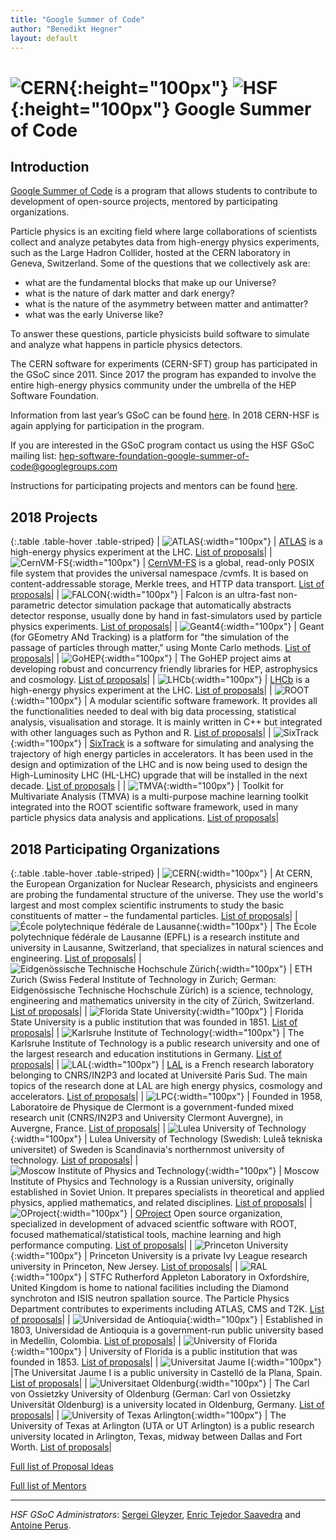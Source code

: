 ```yaml
---
title: "Google Summer of Code"
author: "Benedikt Hegner"
layout: default
---
```


# ![CERN](/images/CERN-logo.jpg){:height="100px"} ![HSF](/images/hsf_logo_angled.png){:height="100px"} Google Summer of Code

## Introduction

[Google Summer of Code](https://developers.google.com/open-source/gsoc/) is a program that allows students to contribute to development of open-source projects, mentored by participating organizations.

Particle physics is an exciting field where large collaborations of scientists collect 
and analyze petabytes data from high-energy physics experiments, such as the Large Hadron Collider, 
hosted at the CERN laboratory in Geneva, Switzerland. 
Some of the questions that we collectively ask are: 

- what are the fundamental blocks that make up our Universe?
- what is the nature of dark matter and dark energy?
- what is the nature of the asymmetry between matter and antimatter?
- what was the early Universe like?

To answer these questions, particle physicists build software to simulate and analyze what happens in particle physics detectors.

The CERN software for experiments (CERN-SFT) group has participated in the GSoC since 2011. Since 2017 the program has expanded to involve the entire high-energy physics community under the umbrella of the HEP Software Foundation.

Information from last year’s GSoC can be found [here](/gsoc/2017/index.html). In 2018 CERN-HSF is again applying for participation in the program. 

If you are interested in the GSoC program contact us using the HSF GSoC mailing list: [hep-software-foundation-google-summer-of-code@googlegroups.com](mailto:hep-software-foundation-google-summer-of-code@googlegroups.com)

Instructions for participating projects and mentors can be found [here](/gsoc/guideline.html).

## 2018 Projects

{:.table .table-hover  .table-striped}
| ![ATLAS](/images/ATLAS-Logo-Ref-RGB.png){:width="100px"} | [ATLAS](https://atlas.web.cern.ch/Atlas/Collaboration/) is a high-energy physics experiment at the LHC. [List of proposals](/gsoc/2018/project_ATLAS.html)|
| ![CernVM-FS](/images/cernvmfs-logo.png){:width="100px"} | [CernVM-FS](http://cernvm.cern.ch/portal/filesystem) is a global, read-only POSIX file system that provides the universal namespace /cvmfs. It is based on content-addressable storage, Merkle trees, and HTTP data transport. [List of proposals](/gsoc/2018/project_CernVM-FS.html)|
| ![FALCON](/images/falcon_logo.png){:width="100px"} | Falcon is an ultra-fast non-parametric detector simulation package that automatically abstracts detector response, usually done by hand in fast-simulators used by particle physics experiments. [List of proposals](/gsoc/2018/project_FALCON.html)|
| ![Geant4](/images/geanttiny.gif){:width="100px"} | Geant (for GEometry ANd Tracking) is a platform for "the simulation of the passage of particles through matter," using Monte Carlo methods. [List of proposals]({{site.baseurl}}/gsoc/2018/project_Geant4.html)|
| ![GoHEP](/images/go-hep-logo.png){:width="100px"} | The GoHEP project aims at developing robust and concurrency friendly libraries for HEP, astrophysics and cosmology. [List of proposals](/gsoc/2018/project_GoHEP.html)|
| ![LHCb](/images/lhcb_logo.png){:width="100px"} | [LHCb](http://lhcb.web.cern.ch/lhcb/) is a high-energy physics experiment at the LHC. [List of proposals](/gsoc/2018/project_LHCb.html)|
| ![ROOT](/images/rootlogo.png){:width="100px"} | A modular scientific software framework. It provides all the functionalities needed to deal with big data processing, statistical analysis, visualisation and storage. It is mainly written in C++ but integrated with other languages such as Python and R. [List of proposals](/gsoc/2018/project_ROOT.html)|
| ![SixTrack](/images/sixtrack_logo.png){:width="100px"} | [SixTrack](http://cern.ch/sixtrack) is a software for simulating and analysing the trajectory of high energy particles in accelerators. It has been used in the design and optimization of the LHC and is now being used to design the High-Luminosity LHC (HL-LHC) upgrade that will be installed in the next decade. [List of proposals](/gsoc/2018/project_SixTrack.html) |
| ![TMVA](/images/tmva_logo.gif){:width="100px"} | Toolkit for Multivariate Analysis (TMVA) is a multi-purpose machine learning toolkit integrated into the ROOT scientific software framework, used in many particle physics data analysis and applications. [List of proposals](/gsoc/2018/project_TMVA.html)|

## 2018 Participating Organizations

{:.table .table-hover  .table-striped}
| ![CERN](/images/CERN-logo.jpg){:width="100px"} | At CERN, the European Organization for Nuclear Research, physicists and engineers are probing the fundamental structure of the universe. They use the world's largest and most complex scientific instruments to study the basic constituents of matter – the fundamental particles. [List of proposals]({{site.baseurl}}/gsoc/2018/cern.html)|
| ![École polytechnique fédérale de Lausanne](/images/Logo_EPFL.png){:width="100px"} | The École polytechnique fédérale de Lausanne (EPFL) is a research institute and university in Lausanne, Switzerland, that specializes in natural sciences and engineering. [List of proposals](/gsoc/2018/epfl.html)|
| ![Eidgenössische Technische Hochschule Zürich](/images/Eth-zurich_logo.png){:width="100px"} | ETH Zurich (Swiss Federal Institute of Technology in Zurich; German: Eidgenössische Technische Hochschule Zürich) is a science, technology, engineering and mathematics university in the city of Zürich, Switzerland. [List of proposals](/gsoc/2018/eth.html)|
| ![Florida State University](/images/fsu_logo.jpg){:width="100px"} | Florida State University is a public institution that was founded in 1851. [List of proposals](/gsoc/2018/fsu.html)|
| ![Karlsruhe Institute of Technology](/images/kit_logo.png){:width="100px"} | The Karlsruhe Institute of Technology is a public research university and one of the largest research and education institutions in Germany. [List of proposals](/gsoc/2018/kit.html)|
| ![LAL](/images/logo_LAL.jpg){:width="100px"} | [LAL](http://www.lal.in2p3.fr) is a French research laboratory belonging to CNRS/IN2P3 and located at Université Paris Sud. The main topics of the research done at LAL are high energy physics, cosmology and accelerators. [List of proposals](/gsoc/2018/lal.html)|
| ![LPC](/images/lpc-logo.png){:width="100px"} | Founded in 1958, Laboratoire de Physique de Clermont is a government-funded mixed research unit (CNRS/IN2P3 and University Clermont Auvergne), in Auvergne, France. [List of proposals](/gsoc/2018/lpc-clermont.html)|
| ![Lulea University of Technology](/images/lut_logo.jpg){:width="100px"} | Lulea University of Technology (Swedish: Luleå tekniska universitet) of Sweden is Scandinavia's northernmost university of technology. [List of proposals](/gsoc/2018/lut.html)|
| ![Moscow Institute of Physics and Technology](/images/MIPT_logo.jpg){:width="100px"} | Moscow Institute of Physics and Technology  is a Russian university, originally established in Soviet Union. It prepares specialists in theoretical and applied physics, applied mathematics, and related disciplines. [List of proposals](/gsoc/2018/mipt.html)|
| ![OProject](/images/oproject-logo.png){:width="100px"} | [OProject](http://oproject.org) Open source organization, specialized in development  of advaced scientfic software with ROOT, focused  mathematical/statistical tools, machine learning and high performance computing. [List of proposals](/gsoc/2018/oproject.html)|
| ![Princeton University](/images/princeton-logo.png){:width="100px"} | Princeton University is a private Ivy League research university in Princeton, New Jersey. [List of proposals](/gsoc/2018/princeton.html)|
| ![RAL](/images/logo_RAL.jpg){:width="100px"} | STFC Rutherford Appleton Laboratory in Oxfordshire, United Kingdom is home to national facilities including the Diamond synchroton and ISIS neutron spallation source. The Particle Physics Department contributes to experiments including ATLAS, CMS and T2K. [List of proposals](/gsoc/2018/ral.html)|
| ![Universidad de Antioquia](/images/udea_logo.png){:width="100px"} | Established in 1803, Universidad de Antioquia is a government-run public university based in Medellín, Colombia. [List of proposals](/gsoc/2018/udea.html)|
| ![University of Florida](/images/ufl_logo.jpg){:width="100px"} | University of Florida is a public institution that was founded in 1853. [List of proposals](/gsoc/2018/florida.html)|
| ![Universitat Jaume I](/images/uji_logo.jpg){:width="100px"} |The Universitat Jaume I is a public university in Castelló de la Plana, Spain. [List of proposals](/gsoc/2018/uji.html)|
| ![Universitaet Oldenburg](/images/Uni_oldenburg_logo.png){:width="100px"} | The Carl von Ossietzky University of Oldenburg (German: Carl von Ossietzky Universität Oldenburg) is a university located in Oldenburg, Germany. [List of proposals](/gsoc/2018/uoldenburg.html)|
| ![University of Texas Arlington](/images/UTArlington_logo.png){:width="100px"} | The University of Texas at Arlington (UTA or UT Arlington) is a public research university located in Arlington, Texas, midway between Dallas and Fort Worth. [List of proposals](/gsoc/2018/uta.html)|




[Full list of Proposal Ideas](/gsoc/2018/summary.html)

[Full list of Mentors](/gsoc/2018/mentors.html)

---

*HSF GSoC Administrators*: [Sergei Gleyzer](mailto:sergei@cern.ch), [Enric Tejedor Saavedra](mailto:etejedor@cern.ch) and [Antoine Perus](mailto:perus@lal.in2p3.fr).
